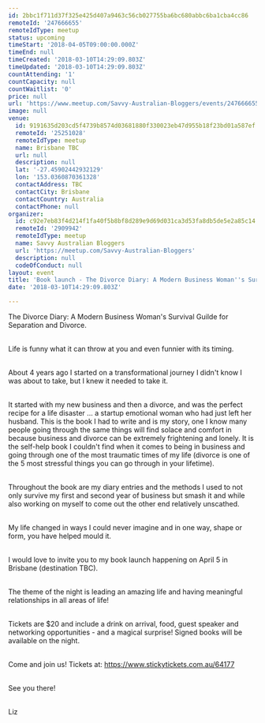 ```yaml
---
id: 2bbc1f711d37f325e425d407a9463c56cb027755ba6bc680abbc6ba1cba4cc86
remoteId: '247666655'
remoteIdType: meetup
status: upcoming
timeStart: '2018-04-05T09:00:00.000Z'
timeEnd: null
timeCreated: '2018-03-10T14:29:09.803Z'
timeUpdated: '2018-03-10T14:29:09.803Z'
countAttending: '1'
countCapacity: null
countWaitlist: '0'
price: null
url: 'https://www.meetup.com/Savvy-Australian-Bloggers/events/247666655/'
image: null
venue:
  id: 9191635d203cd5f4739b8574d03681880f330023eb47d955b18f23bd01a587ef
  remoteId: '25251028'
  remoteIdType: meetup
  name: Brisbane TBC
  url: null
  description: null
  lat: '-27.45902442932129'
  lon: '153.0360870361328'
  contactAddress: TBC
  contactCity: Brisbane
  contactCountry: Australia
  contactPhone: null
organizer:
  id: c92e7eb83f4d214f1fa40f5b8bf8d289e9d69d031ca3d53fa8db5de5e2a85c14
  remoteId: '2909942'
  remoteIdType: meetup
  name: Savvy Australian Bloggers
  url: 'https://meetup.com/Savvy-Australian-Bloggers'
  description: null
  codeOfConduct: null
layout: event
title: 'Book launch - The Divorce Diary: A Modern Business Woman''s Survival Guide'
date: '2018-03-10T14:29:09.803Z'

---
```

<p>The Divorce Diary: A Modern Business Woman's Survival Guilde for Separation and Divorce.</p> <p><br/>Life is funny what it can throw at you and even funnier with its timing.</p> <p><br/>About 4 years ago I started on a transformational journey I didn't know I was about to take, but I knew it needed to take it.</p> <p><br/>It started with my new business and then a divorce, and was the perfect recipe for a life disaster ... a startup emotional woman who had just left her husband. This is the book I had to write and is my story, one I know many people going through the same things will find solace and comfort in because business and divorce can be extremely frightening and lonely. It is the self-help book I couldn't find when it comes to being in business and going through one of the most traumatic times of my life (divorce is one of the 5 most stressful things you can go through in your lifetime).</p> <p><br/>Throughout the book are my diary entries and the methods I used to not only survive my first and second year of business but smash it and while also working on myself to come out the other end relatively unscathed.</p> <p><br/>My life changed in ways I could never imagine and in one way, shape or form, you have helped mould it.</p> <p><br/>I would love to invite you to my book launch happening on April 5 in Brisbane (destination TBC).</p> <p><br/>The theme of the night is leading an amazing life and having meaningful relationships in all areas of life!</p> <p><br/>Tickets are $20 and include a drink on arrival, food, guest speaker and networking opportunities - and a magical surprise! Signed books will be available on the night.</p> <p><br/>Come and join us! Tickets at: <a href="https://www.stickytickets.com.au/64177" class="linkified">https://www.stickytickets.com.au/64177</a></p> <p><br/>See you there!</p> <p><br/>Liz</p>

